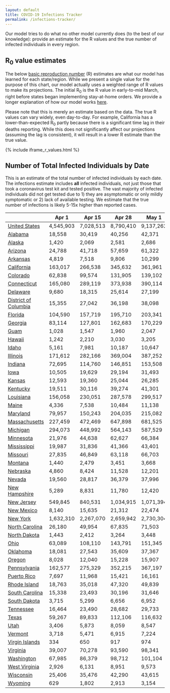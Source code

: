 ```yaml
---
layout: default
title: COVID-19 Infections Tracker
permalink: /infections-tracker/
---
```


Our model tries to do what no other model currently does (to the best of our knowledge): provide an estimate for the R values and the true number of infected individuals in every region.

## R<sub>0</sub> value estimates

The below [basic reproduction number](https://en.wikipedia.org/wiki/Basic_reproduction_number) (R) estimates are what our model has learned for each state/region. While we present a single value for the purpose of this chart, our model actually uses a weighted range of R values to make its projections. The initial R<sub>0</sub> is the R value in early-to-mid March, right before states began implementing stay-at-home orders. We provide a longer explanation of how our model works [here](/model-details).

Please note that this is merely an estimate based on the data. The true R values can vary widely, even day-to-day. For example, California has a lower-than-expected R<sub>0</sub> partly because there is a significant time lag in their deaths reporting. While this does not significantly affect our projections (assuming the lag is consistent), it will result in a lower R estimate than the true value.

{% include iframe_r_values.html %}

## Number of Total Infected Individuals by Date
This is an estimate of the total number of infected individuals by each date. The infections estimate includes **all** infected individuals, not just those that took a coronavirus test kit and tested positive. The vast majority of infected individuals did not get tested due to 1) they are asymptomatic or only mildly symptomatic or 2) lack of available testing. We estimate that the true number of infections is likely 5-15x higher than reported cases.


|                                |     Apr 1 |    Apr 15 |    Apr 28 |     May 1 |     May 15 |      Jun 1 |     Jun 15 |      Jul 1 |     Jul 15 |      Aug 1 |
|--------------------------------|-----------|-----------|-----------|-----------|------------|------------|------------|------------|------------|------------|
| [United States](/us)           | 4,545,903 | 7,028,513 | 8,790,410 | 9,137,262 | 10,526,746 | 11,824,194 | 12,823,264 | 14,030,879 | 15,196,979 | 16,828,370 |
| [Alabama](/us-al)              |    18,558 |    30,419 |    40,256 |    42,371 |     51,475 |     60,822 |     68,269 |     76,927 |     84,786 |     95,374 |
| [Alaska](/us-ak)               |     1,420 |     2,069 |     2,581 |     2,686 |      3,115 |      3,496 |      3,715 |      3,842 |      3,879 |      3,897 |
| [Arizona](/us-az)              |    24,788 |    41,718 |    57,659 |    61,322 |     78,145 |     97,609 |    115,547 |    140,612 |    168,261 |    212,549 |
| [Arkansas](/us-ar)             |     4,819 |     7,518 |     9,806 |    10,299 |     12,410 |     14,517 |     16,083 |     17,691 |     18,959 |     20,499 |
| [California](/us-ca)           |   163,017 |   266,538 |   345,632 |   361,961 |    430,638 |    501,209 |    562,367 |    647,276 |    742,245 |    897,273 |
| [Colorado](/us-co)             |    62,838 |    99,574 |   131,905 |   139,102 |    171,266 |    207,016 |    239,090 |    283,109 |    330,207 |    401,015 |
| [Connecticut](/us-ct)          |   165,080 |   289,119 |   373,938 |   390,114 |    452,251 |    504,772 |    540,437 |    577,621 |    607,361 |    640,100 |
| [Delaware](/us-de)             |     9,680 |    18,315 |    25,614 |    27,199 |     34,126 |     41,519 |     47,820 |     55,900 |     63,900 |     74,970 |
| [District of Columbia](/us-dc) |    15,355 |    27,042 |    36,198 |    38,098 |     46,023 |     53,792 |     59,848 |     66,924 |     73,228 |     80,945 |
| [Florida](/us-fl)              |   104,590 |   157,719 |   195,710 |   203,341 |    234,734 |    265,847 |    291,790 |    326,324 |    363,520 |    422,263 |
| [Georgia](/us-ga)              |    83,114 |   127,801 |   162,683 |   170,229 |    208,407 |    262,971 |    317,753 |    395,200 |    478,845 |    600,742 |
| [Guam](/us-gu)                 |     1,028 |     1,547 |     1,960 |     2,047 |      2,408 |      2,753 |      2,991 |      3,210 |      3,359 |      3,514 |
| [Hawaii](/us-hi)               |     1,242 |     2,210 |     3,030 |     3,205 |      3,933 |      4,619 |      5,071 |      5,434 |      5,622 |      5,769 |
| [Idaho](/us-id)                |     5,161 |     7,981 |    10,187 |    10,647 |     12,566 |     14,401 |     15,691 |     16,904 |     17,748 |     18,640 |
| [Illinois](/us-il)             |   171,612 |   282,166 |   369,004 |   387,252 |    464,957 |    545,435 |    614,020 |    705,038 |    799,845 |    938,974 |
| [Indiana](/us-in)              |    72,695 |   114,760 |   146,851 |   153,508 |    181,559 |    210,134 |    234,067 |    265,254 |    297,415 |    344,816 |
| [Iowa](/us-ia)                 |    10,505 |    19,629 |    29,194 |    31,493 |     42,435 |     55,709 |     68,333 |     86,254 |    106,085 |    137,595 |
| [Kansas](/us-ks)               |    12,593 |    19,360 |    25,044 |    26,285 |     31,745 |     37,674 |     42,831 |     49,663 |     56,923 |     68,283 |
| [Kentucky](/us-ky)             |    19,511 |    30,116 |    39,274 |    41,301 |     50,345 |     60,416 |     69,494 |     82,075 |     95,936 |    118,180 |
| [Louisiana](/us-la)            |   156,058 |   230,051 |   287,578 |   299,517 |    349,272 |    397,884 |    435,725 |    480,177 |    520,435 |    571,052 |
| [Maine](/us-me)                |     4,336 |     7,538 |    10,484 |    11,138 |     13,988 |     16,896 |     19,087 |     21,350 |     23,091 |     25,079 |
| [Maryland](/us-md)             |    79,957 |   150,243 |   204,035 |   215,082 |    261,108 |    307,019 |    344,703 |    392,779 |    440,616 |    506,991 |
| [Massachusetts](/us-ma)        |   227,459 |   472,469 |   647,898 |   681,525 |    810,722 |    919,522 |    992,861 |  1,068,486 |  1,128,027 |  1,192,370 |
| [Michigan](/us-mi)             |   294,073 |   448,992 |   564,143 |   587,529 |    683,367 |    774,862 |    844,922 |    926,229 |    999,174 |  1,090,501 |
| [Minnesota](/us-mn)            |    21,976 |    44,638 |    62,627 |    66,384 |     82,363 |     99,071 |    113,656 |    133,739 |    155,770 |    190,636 |
| [Mississippi](/us-ms)          |    19,987 |    31,836 |    41,366 |    43,401 |     52,191 |     61,498 |     69,514 |     80,148 |     91,341 |    108,412 |
| [Missouri](/us-mo)             |    27,835 |    46,849 |    63,118 |    66,703 |     82,664 |    100,499 |    116,821 |    140,002 |    166,086 |    208,495 |
| [Montana](/us-mt)              |     1,440 |     2,479 |     3,451 |     3,668 |      4,617 |      5,584 |      6,303 |      7,021 |      7,554 |      8,152 |
| [Nebraska](/us-ne)             |     4,860 |     8,424 |    11,528 |    12,201 |     15,072 |     17,905 |     19,964 |     21,974 |     23,388 |     24,824 |
| [Nevada](/us-nv)               |    19,560 |    28,817 |    36,379 |    37,996 |     44,923 |     51,992 |     57,622 |     64,226 |     70,302 |     78,491 |
| [New Hampshire](/us-nh)        |     5,289 |     8,831 |    11,780 |    12,420 |     15,235 |     18,289 |     20,966 |     24,558 |     28,388 |     34,364 |
| [New Jersey](/us-nj)           |   549,845 |   840,531 | 1,034,915 | 1,071,394 |  1,208,753 |  1,320,316 |  1,393,603 |  1,469,161 |  1,529,841 |  1,597,682 |
| [New Mexico](/us-nm)           |     8,140 |    15,635 |    21,312 |    22,474 |     27,315 |     32,120 |     35,969 |     40,649 |     45,124 |     51,369 |
| [New York](/us-ny)             | 1,632,310 | 2,267,070 | 2,659,942 | 2,730,304 |  2,983,540 |  3,172,535 |  3,286,076 |  3,393,074 |  3,471,883 |  3,553,996 |
| [North Carolina](/us-nc)       |    26,180 |    49,954 |    67,835 |    71,503 |     86,874 |    102,549 |    115,823 |    133,459 |    152,295 |    181,958 |
| [North Dakota](/us-nd)         |     1,443 |     2,412 |     3,264 |     3,448 |      4,234 |      4,995 |      5,520 |      5,979 |      6,259 |      6,516 |
| [Ohio](/us-oh)                 |    63,089 |   108,110 |   143,791 |   151,345 |    183,851 |    218,263 |    248,187 |    288,580 |    331,935 |    399,356 |
| [Oklahoma](/us-ok)             |    18,081 |    27,543 |    35,609 |    37,367 |     45,018 |     53,036 |     59,596 |     67,544 |     75,156 |     85,972 |
| [Oregon](/us-or)               |     8,028 |    12,040 |    15,228 |    15,907 |     18,848 |     21,987 |     24,733 |     28,470 |     32,581 |     39,321 |
| [Pennsylvania](/us-pa)         |   162,577 |   275,329 |   352,215 |   367,197 |    427,037 |    483,235 |    527,567 |    583,077 |    638,300 |    716,547 |
| [Puerto Rico](/us-pr)          |     7,697 |    11,968 |    15,421 |    16,161 |     19,370 |     22,786 |     25,735 |     29,663 |     33,879 |     40,644 |
| [Rhode Island](/us-ri)         |    18,763 |    35,018 |    47,320 |    49,839 |     60,246 |     70,291 |     77,882 |     86,238 |     93,180 |    101,256 |
| [South Carolina](/us-sc)       |    15,338 |    23,493 |    30,196 |    31,646 |     37,995 |     44,878 |     50,955 |     59,260 |     68,375 |     83,136 |
| [South Dakota](/us-sd)         |     3,715 |     5,299 |     6,656 |     6,952 |      8,237 |      9,562 |     10,604 |     11,787 |     12,854 |     14,294 |
| [Tennessee](/us-tn)            |    16,464 |    23,490 |    28,682 |    29,733 |     34,004 |     37,940 |     40,643 |     43,146 |     44,871 |     46,679 |
| [Texas](/us-tx)                |    59,267 |    89,833 |   112,106 |   116,632 |    135,401 |    154,111 |    169,511 |    189,378 |    210,193 |    242,855 |
| [Utah](/us-ut)                 |     3,406 |     5,873 |     8,059 |     8,547 |     10,741 |     13,198 |     15,398 |     18,393 |     21,670 |     27,036 |
| [Vermont](/us-vt)              |     3,718 |     5,471 |     6,915 |     7,224 |      8,540 |      9,854 |     10,848 |     11,912 |     12,797 |     13,896 |
| [Virgin Islands](/us-vi)       |       334 |       650 |       917 |       974 |      1,207 |      1,422 |      1,555 |      1,646 |      1,680 |      1,697 |
| [Virginia](/us-va)             |    39,007 |    70,278 |    93,590 |    98,341 |    118,146 |    138,221 |    155,313 |    178,446 |    203,580 |    243,215 |
| [Washington](/us-wa)           |    67,985 |    86,379 |    98,712 |   101,104 |    110,571 |    119,167 |    125,463 |    132,526 |    138,932 |    147,528 |
| [West Virginia](/us-wv)        |     2,926 |     6,131 |     8,951 |     9,573 |     12,330 |     15,345 |     17,963 |     21,387 |     24,948 |     30,457 |
| [Wisconsin](/us-wi)            |    25,406 |    35,476 |    42,290 |    43,615 |     48,857 |     53,584 |     56,946 |     60,465 |     63,391 |     67,090 |
| [Wyoming](/us-wy)              |       629 |     1,802 |     2,913 |     3,154 |      4,167 |      5,119 |      5,729 |      6,176 |      6,352 |      6,447 |
